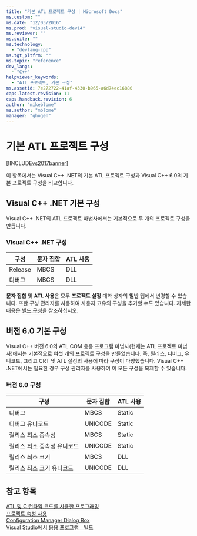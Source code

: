 ```yaml
---
title: "기본 ATL 프로젝트 구성 | Microsoft Docs"
ms.custom: ""
ms.date: "12/03/2016"
ms.prod: "visual-studio-dev14"
ms.reviewer: ""
ms.suite: ""
ms.technology: 
  - "devlang-cpp"
ms.tgt_pltfrm: ""
ms.topic: "reference"
dev_langs: 
  - "C++"
helpviewer_keywords: 
  - "ATL 프로젝트, 기본 구성"
ms.assetid: 7e272722-41af-4330-b965-a6d74ec16880
caps.latest.revision: 11
caps.handback.revision: 6
author: "mikeblome"
ms.author: "mblome"
manager: "ghogen"
---
```

# 기본 ATL 프로젝트 구성
[!INCLUDE[vs2017banner](../../assembler/inline/includes/vs2017banner.md)]

이 항목에서는 Visual C\+\+ .NET의 기본 ATL 프로젝트 구성과 Visual C\+\+ 6.0의 기본 프로젝트 구성을 비교합니다.  
  
## Visual C\+\+ .NET 기본 구성  
 Visual C\+\+ .NET의 ATL 프로젝트 마법사에서는 기본적으로 두 개의 프로젝트 구성을 만듭니다.  
  
### Visual C\+\+ .NET 구성  
  
|구성|문자 집합|ATL 사용|  
|--------|-----------|------------|  
|Release|MBCS|DLL|  
|디버그|MBCS|DLL|  
  
 **문자 집합** 및 **ATL 사용**은 모두 **프로젝트 설정** 대화 상자의 **일반** 탭에서 변경할 수 있습니다.  또한 구성 관리자를 사용하여 사용자 고유의 구성을 추가할 수도 있습니다.  자세한 내용은 [빌드 구성](../Topic/Understanding%20Build%20Configurations.md)을 참조하십시오.  
  
## 버전 6.0 기본 구성  
 Visual C\+\+ 버전 6.0의 ATL COM 응용 프로그램 마법사\(현재는 ATL 프로젝트 마법사\)에서는 기본적으로 여섯 개의 프로젝트 구성을 만들었습니다.  즉, 릴리스, 디버그, 유니코드, 그리고 CRT 및 ATL 설정의 사용에 따라 구성이 다양했습니다.  Visual C\+\+ .NET에서는 필요한 경우 구성 관리자를 사용하여 이 모든 구성을 복제할 수 있습니다.  
  
### 버전 6.0 구성  
  
|구성|문자 집합|ATL 사용|  
|--------|-----------|------------|  
|디버그|MBCS|Static|  
|디버그 유니코드|UNICODE|Static|  
|릴리스 최소 종속성|MBCS|Static|  
|릴리스 최소 종속성 유니코드|UNICODE|Static|  
|릴리스 최소 크기|MBCS|DLL|  
|릴리스 최소 크기 유니코드|UNICODE|DLL|  
  
## 참고 항목  
 [ATL 및 C 런타임 코드를 사용한 프로그래밍](../../atl/programming-with-atl-and-c-run-time-code.md)   
 [프로젝트 속성 사용](../../ide/working-with-project-properties.md)   
 [Configuration Manager Dialog Box](http://msdn.microsoft.com/ko-kr/fa182dca-282e-4ae5-bf37-e155344ca18b)   
 [Visual Studio에서 응용 프로그램　빌드](../Topic/Compiling%20and%20Building%20in%20Visual%20Studio.md)